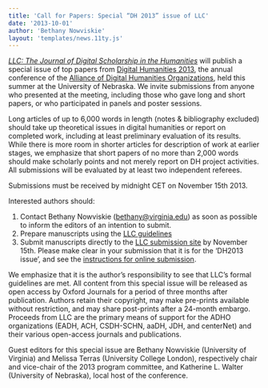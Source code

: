 ```yaml
---
title: 'Call for Papers: Special “DH 2013” issue of LLC'
date: '2013-10-01'
author: 'Bethany Nowviskie'
layout: 'templates/news.11ty.js'
---
```

*[LLC: The Journal of Digital Scholarship in the Humanities](http://llc.oxfordjournals.org/)* will publish a special issue of top papers from [Digital Humanities 2013](http://dh2013.unl.edu/), the annual conference of the [Alliance of Digital Humanities Organizations](http://adho.org), held this summer at the University of Nebraska. We invite submissions from anyone who presented at the meeting, including those who gave long and short papers, or who participated in panels and poster sessions.

Long articles of up to 6,000 words in length (notes &amp; bibliography excluded) should take up theoretical issues in digital humanities or report on completed work, including at least preliminary evaluation of its results. While there is more room in shorter articles for description of work at earlier stages, we emphasize that short papers of no more than 2,000 words should make scholarly points and not merely report on DH project activities. All submissions will be evaluated by at least two independent referees.

Submissions must be received by midnight CET on November 15th 2013.

Interested authors should:

1. Contact Bethany Nowviskie ([bethany@virginia.edu](mailto:bethany@virginia.edu)) as soon as possible to inform the editors of an intention to submit.  
2. Prepare manuscripts using the [LLC guidelines](http://www.oxfordjournals.org/our_journals/litlin/for_authors/)  
3. Submit manuscripts directly to the [LLC submission site](http://mc.manuscriptcentral.com/llc) by November 15th. Please make clear in your submission that it is for the ‘DH2013 issue’, and see the [instructions for online submission](http://www.oxfordjournals.org/our_journals/litlin/for_authors/online_submission.html).

We emphasize that it is the author’s responsibility to see that LLC’s formal guidelines are met. All content from this special issue will be released as open access by Oxford Journals for a period of three months after publication. Authors retain their copyright, may make pre-prints available without restriction, and may share post-prints after a 24-month embargo. Proceeds from LLC are the primary means of support for the ADHO organizations (EADH, ACH, CSDH-SCHN, aaDH, JDH, and centerNet) and their various open-access journals and publications.

Guest editors for this special issue are Bethany Nowviskie (University of Virginia) and Melissa Terras (University College London), respectively chair and vice-chair of the 2013 program committee, and Katherine L. Walter (University of Nebraska), local host of the conference.
